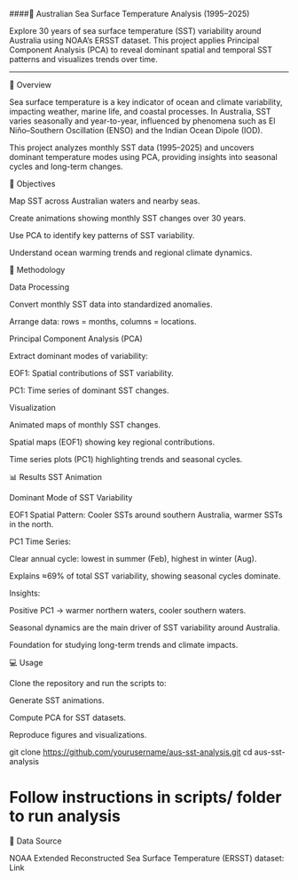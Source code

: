 ####🌊 Australian Sea Surface Temperature Analysis (1995–2025)

Explore 30 years of sea surface temperature (SST) variability around Australia using NOAA’s ERSST dataset. This project applies Principal Component Analysis (PCA) to reveal dominant spatial and temporal SST patterns and visualizes trends over time.

---------------------------------------------------------------------------------------------------------------------
📌 Overview

Sea surface temperature is a key indicator of ocean and climate variability, impacting weather, marine life, and coastal processes. In Australia, SST varies seasonally and year-to-year, influenced by phenomena such as El Niño–Southern Oscillation (ENSO) and the Indian Ocean Dipole (IOD).

This project analyzes monthly SST data (1995–2025) and uncovers dominant temperature modes using PCA, providing insights into seasonal cycles and long-term changes.

🎯 Objectives

Map SST across Australian waters and nearby seas.

Create animations showing monthly SST changes over 30 years.

Use PCA to identify key patterns of SST variability.

Understand ocean warming trends and regional climate dynamics.

🧰 Methodology

Data Processing

Convert monthly SST data into standardized anomalies.

Arrange data: rows = months, columns = locations.

Principal Component Analysis (PCA)

Extract dominant modes of variability:

EOF1: Spatial contributions of SST variability.

PC1: Time series of dominant SST changes.

Visualization

Animated maps of monthly SST changes.

Spatial maps (EOF1) showing key regional contributions.

Time series plots (PC1) highlighting trends and seasonal cycles.

📊 Results
SST Animation

Dominant Mode of SST Variability

EOF1 Spatial Pattern: Cooler SSTs around southern Australia, warmer SSTs in the north.

PC1 Time Series:

Clear annual cycle: lowest in summer (Feb), highest in winter (Aug).

Explains ≈69% of total SST variability, showing seasonal cycles dominate.




Insights:

Positive PC1 → warmer northern waters, cooler southern waters.

Seasonal dynamics are the main driver of SST variability around Australia.

Foundation for studying long-term trends and climate impacts.

💻 Usage

Clone the repository and run the scripts to:

Generate SST animations.

Compute PCA for SST datasets.

Reproduce figures and visualizations.

git clone https://github.com/yourusername/aus-sst-analysis.git
cd aus-sst-analysis
# Follow instructions in scripts/ folder to run analysis

📂 Data Source

NOAA Extended Reconstructed Sea Surface Temperature (ERSST) dataset: Link

